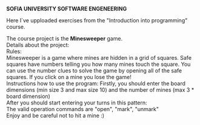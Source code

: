 <b> SOFIA UNIVERSITY SOFTWARE ENGENEERING </b>

Here I`ve upploaded exercises from the "Introduction into programming" course.

The course project is the <b>Minesweeper</b> game.
<br>
Details about the project:
<br>
Rules:
<br>
Minesweeper is a game where mines are hidden in a grid of squares. Safe squares have numbers telling you how many mines touch the square. You can use the number clues to solve the game by opening all of the safe squares. If you click on a mine you lose the game!
<br>
Instructions how to use the program:
 Firstly, you should enter the board dimensions (min size 3 and max size 10) and the number of mines (max 3 * board dimension)
 <br>
 After you should start entering your turns in this pattern: <operation> <xCoordinate> <yCoordinate>
 <br>
 The valid operation commands are "open", "mark", "unmark"
 <br>
 Enjoy and be careful not to hit a mine :) 
